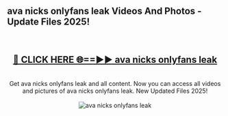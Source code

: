 <h2>ava nicks onlyfans leak Videos And Photos - Update Files 2025!</h2>
<br>
<div align="center">
<h2><a href="https://linkcuts.com/hfmhzwbr" rel="nofollow">🔴 CLICK HERE 🌐==►► ava nicks onlyfans leak</a></h2>
<br>
Get ava nicks onlyfans leak and all content. Now you can access all videos and pictures of ava nicks onlyfans leak. New Updated Files 2025!
<br>
<br>
<a href="https://linkcuts.com/hfmhzwbr" rel="nofollow" data-target="animated-image.originalLink"><img src="https://i.ibb.co.com/WyWwxjT/player-gif2.gif" alt="ava nicks onlyfans leak" style="max-width: 100%; display: inline-block;" data-target="animated-image.originalImage"></a>
</div>
<br>